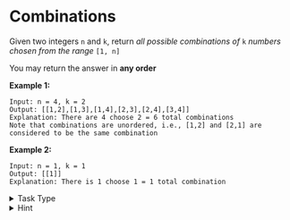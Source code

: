 # Combinations

Given two integers `n` and `k`, return _all possible combinations of_ `k` _numbers chosen from the range_ `[1, n]`

You may return the answer in __any order__

__Example 1:__

```
Input: n = 4, k = 2
Output: [[1,2],[1,3],[1,4],[2,3],[2,4],[3,4]]
Explanation: There are 4 choose 2 = 6 total combinations
Note that combinations are unordered, i.e., [1,2] and [2,1] are considered to be the same combination
```

__Example 2:__

```
Input: n = 1, k = 1
Output: [[1]]
Explanation: There is 1 choose 1 = 1 total combination
```

<details>

<summary>Task Type</summary>

This task is for __*Recursive Backtracking*__

</details>

<details>

<summary>Hint</summary>

This task is for __*Recursive Backtracking*__. Note that unlike the ["Permutations of a String" task](../../2\)%20Task%20Challanges.md#28-permutations-of-a-string), in this task we are supposed to return the output in __any order__. So for this task the order of the permutations doesn't matter. When the order of the permutations doesn't matter you should apply a permutations algorithm that is actually different from the one we saw before in the "Permutations of a String" task in order not to come up with duplicates (i.e., `[1,2]` and `[2,1]`)

While in the "Permutations of a String" task we would iterate the array and take out one element out of the array and get the rest of the permutations by recursively backtracking thereby always splitting the array into smaller and smaller chunks what we need to do here is somewhat the opposite though similar: we need to apply the function that by recursively backtracking builds back the array into bigger and bigger chunks (appending elements on the right to the elements on the left)

This is what the output of the function should look like:

```
Input: [1,2,3]
Output: [
  [],
  [1],              [2],           [3],
  [1,2],[1,3],      [2,3]
  [1,2,3],
]
```

Every level (for example `[1], [2], [3]` is level 1, `[1,2],[1,3], [2,3]` is level 2 and `[1,2,3]` is level 3) indicates the depth of the call stack (thus every next level is a recursive call) and every element separated by a space " " indicates iterations within the same function call

Here is the function:

```js
function backtrack(arr) {
  const result = [];

  function dfs(cur, offset) { // depth first search
    result.push(cur);

    if (offset === arr.length) {
      return;
    }

    for (let i = offset; i < arr.length; i++) {
      dfs(cur.concat(arr[i]), i + 1);
    }
  }

  dfs([], 0);

  return result;
}
```

In order to solve the task you need to tweak this function to suit your needs

__Note:__ we called the recursive function inside the `backtrack` function as `dfs` meaning _Depth-first Search_ because it behaves similarly to the Depth-first Search in Binary Trees (or Graphs) but please don't confuse the two: the Binary Trees versions can be found [here](../../corejs-codejam/test/07-yield-tests.js#L457), [here](../../corejs-codejam/task/07-yield-tasks.js#L113) and of course [here](../../snippets/Data%20Structures/binary-search-tree.js)

</details>
